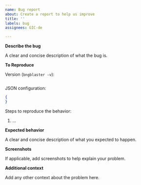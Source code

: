 ```yaml
---
name: Bug report
about: Create a report to help us improve
title: ''
labels: bug
assignees: GIC-de

---
```


**Describe the bug**

A clear and concise description of what the bug is.

**To Reproduce**

Version (`bngblaster -v`):

```
```

JSON configuration:
```json
{
}
```

Steps to reproduce the behavior:
1. ...

**Expected behavior**

A clear and concise description of what you expected to happen.

**Screenshots**

If applicable, add screenshots to help explain your problem.

**Additional context**

Add any other context about the problem here.
